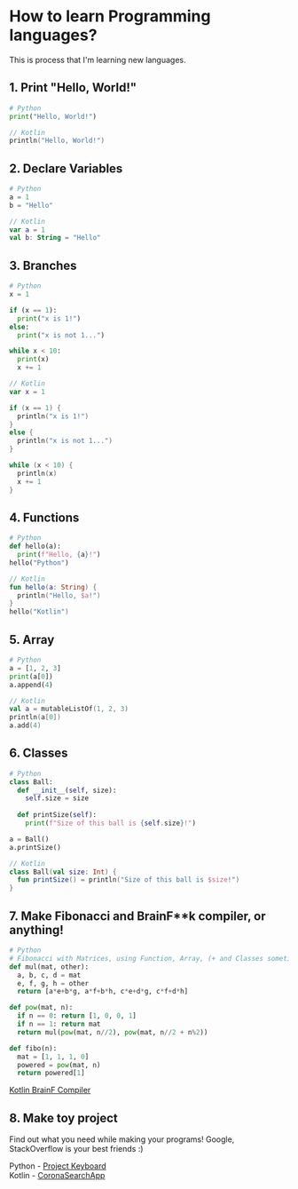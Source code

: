 # How to learn Programming languages?
This is process that I'm learning new languages.

## 1. Print "Hello, World!"
```Python
# Python
print("Hello, World!")
```

```Kotlin
// Kotlin
println("Hello, World!")
```

## 2. Declare Variables
```Python
# Python
a = 1
b = "Hello"
```

```Kotlin
// Kotlin
var a = 1
val b: String = "Hello"
```

## 3. Branches
```Python
# Python
x = 1

if (x == 1):
  print("x is 1!")
else:
  print("x is not 1...")

while x < 10:
  print(x)
  x += 1
```

```Kotlin
// Kotlin
var x = 1

if (x == 1) {
  println("x is 1!")
}
else {
  println("x is not 1...")
}

while (x < 10) {
  println(x)
  x += 1
}
```

## 4. Functions
```Python
# Python
def hello(a):
  print(f"Hello, {a}!")
hello("Python")
```

```Kotlin
// Kotlin
fun hello(a: String) {
  println("Hello, $a!")
}
hello("Kotlin")
```

## 5. Array
```Python
# Python
a = [1, 2, 3]
print(a[0])
a.append(4)
```

```Kotlin
// Kotlin
val a = mutableListOf(1, 2, 3)
println(a[0])
a.add(4)
```

## 6. Classes
```Python
# Python
class Ball:
  def __init__(self, size):
    self.size = size
  
  def printSize(self):
    print(f"Size of this ball is {self.size}!")

a = Ball()
a.printSize()
```

```Kotlin
// Kotlin
class Ball(val size: Int) {
  fun printSize() = println("Size of this ball is $size!")
}
```

## 7. Make Fibonacci and BrainF**k compiler, or anything!
```Python
# Python
# Fibonacci with Matrices, using Function, Array, (+ and Classes sometimes)
def mul(mat, other):
  a, b, c, d = mat
  e, f, g, h = other
  return [a*e+b*g, a*f+b*h, c*e+d*g, c*f+d*h]

def pow(mat, n):
  if n == 0: return [1, 0, 0, 1]
  if n == 1: return mat
  return mul(pow(mat, n//2), pow(mat, n//2 + n%2))

def fibo(n):
  mat = [1, 1, 1, 0]
  powered = pow(mat, n)
  return powered[1]
```
[Kotlin BrainF Compiler](https://github.com/pl-Steve28-lq/ProgrammingLanguages/blob/master/Kotlin/BrainFuck.kt)

## 8. Make toy project
Find out what you need while making your programs! Google, StackOverflow is your best friends :)

Python - [Project Keyboard](https://github.com/pl-Steve28-lq/Project-Keyboard)<br>
Kotlin - [CoronaSearchApp](https://github.com/pl-Steve28-lq/CoronaSearchApp)
